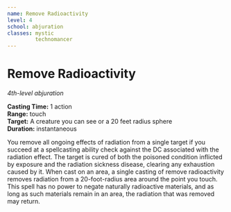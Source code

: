 ```yaml
---
name: Remove Radioactivity
level: 4
school: abjuration
classes: mystic
         technomancer
---
```


# Remove Radioactivity

_4th-level abjuration_

**Casting Time:** 1 action    
**Range:** touch    
**Target:** A creature you can see or a 20 feet radius sphere    
**Duration:** instantaneous

You remove all ongoing effects of radiation from a single target if you succeed at a spellcasting ability check against the DC associated with the radiation effect. The target is cured of both the poisoned condition inflicted by exposure and the radiation sickness disease, clearing any exhaustion caused by it. When cast on an area, a single casting of remove radioactivity removes radiation from a 20-foot-radius area around the point you touch. This spell has no power to negate naturally radioactive materials, and as long as such materials remain in an area, the radiation that was removed may return.
